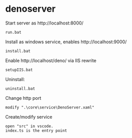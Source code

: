 # denoserver
Start server as http://localhost:8000/ 
```
run.bat
``` 
Install as windows service, enables http://localhost:9000/
```
install.bat
```

Enable http://localhost/deno/ via IIS rewrite
```
setupIIS.bat
```

Uninstall:
```
uninstall.bat
```
Change http port
```
modify ".\core\service\DenoServer.xaml"
```
Create/modify service
```
open "src" in vscode. 
index.ts is the entry point
```
